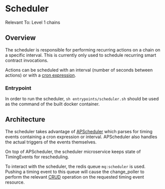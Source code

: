 # Scheduler

Relevant To: Level 1 chains

## Overview

The scheduler is responsible for performing recurring actions on a chain on
a specific interval. This is currently only used to schedule recurring smart
contract invocations.

Actions can be scheduled with an interval (number of seconds between actions)
or with a
[cron expression](https://en.wikipedia.org/wiki/Cron#CRON_expression).

### Entrypoint

In order to run the scheduler, `sh entrypoints/scheduler.sh` should be used as
the command of the built docker container.

## Architecture

The scheduler takes advantage of
[APScheduler](https://pypi.org/project/APScheduler/) which parses for
timing events containing a cron expression or interval. APScheduler also
handles the actual triggers of the events themselves.

On top of APScheduler, the scheduler microservice keeps state of TimingEvents
for rescheduling.

To interact with the scheduler, the redis queue `mq:scheduler` is used.
Pushing a timing event to this queue will cause the change_poller to perform
the relevant
[CRUD](https://en.wikipedia.org/wiki/Create,_read,_update_and_delete) operation
on the requested timing event resource.
